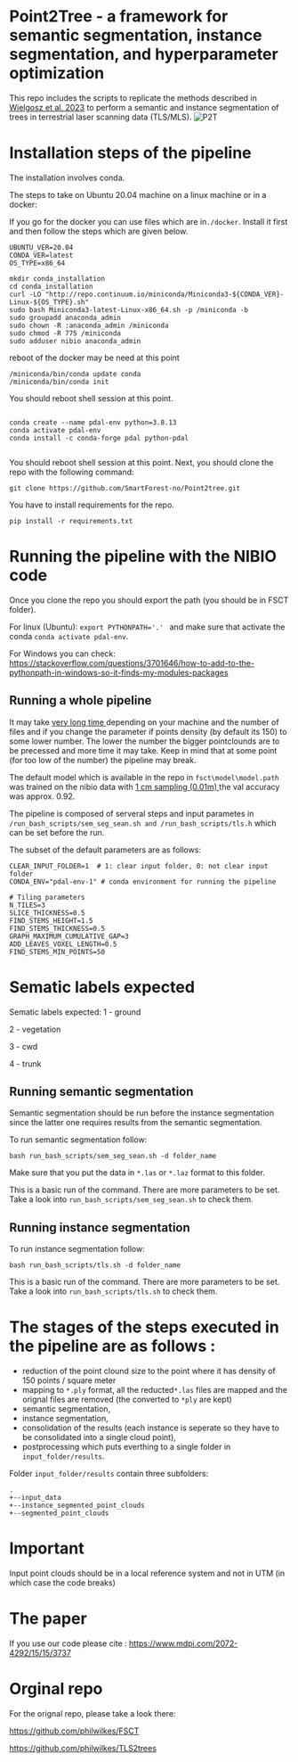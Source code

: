 # Point2Tree - a framework for semantic segmentation, instance segmentation, and hyperparameter optimization
This repo includes the scripts to replicate the methods described in [Wielgosz et al. 2023](https://www.mdpi.com/2072-4292/15/15/3737) to perform a semantic and instance segmentation of trees in terrestrial laser scanning data (TLS/MLS).
![P2T](https://github.com/SmartForest-no/Point2tree/assets/5663984/1bd1f06f-41ca-40a4-98f2-d42f5055e9b3)

# Installation steps of the pipeline
The installation involves conda.

The steps to take on Ubuntu 20.04 machine on a linux machine or in a docker:

If you go for the docker you can use files which are in`./docker`. Install it first and then follow the steps which are given below.

```
UBUNTU_VER=20.04
CONDA_VER=latest
OS_TYPE=x86_64

mkdir conda_installation
cd conda_installation
curl -LO "http://repo.continuum.io/miniconda/Miniconda3-${CONDA_VER}-Linux-${OS_TYPE}.sh"
sudo bash Miniconda3-latest-Linux-x86_64.sh -p /miniconda -b
sudo groupadd anaconda_admin
sudo chown -R :anaconda_admin /miniconda
sudo chmod -R 775 /miniconda 
sudo adduser nibio anaconda_admin 
```
reboot of the docker may be need at this point
```
/miniconda/bin/conda update conda
/miniconda/bin/conda init

```
You should reboot shell session at this point.
```

conda create --name pdal-env python=3.8.13
conda activate pdal-env
conda install -c conda-forge pdal python-pdal


```
You should reboot shell session at this point. 
Next, you should clone the repo with the following command: 

```
git clone https://github.com/SmartForest-no/Point2tree.git
```


You have to install requirements for the repo.
 ```
 pip install -r requirements.txt
 ```

# Running the pipeline with the NIBIO code

Once you clone the repo you should export the path (you should be in FSCT folder).

For linux (Ubuntu): `export PYTHONPATH='.' ` and make sure that activate the conda `conda activate pdal-env`.

For Windows you can check: <https://stackoverflow.com/questions/3701646/how-to-add-to-the-pythonpath-in-windows-so-it-finds-my-modules-packages>


## Running a whole pipeline

It may take <ins> very long time </ins> depending on your machine and the number of files and if you change the parameter if points density (by default its 150) to some lower number. The lower the number the bigger pointclounds are to be precessed and more time it may take. Keep in mind that at some point (for too low of the number) the pipeline may break. 

The default model which is available in the repo in `fsct\model\model.path` was trained on the nibio data with <ins> 1 cm sampling (0.01m) </ins> the val accuracy was approx. 0.92.

The pipeline is composed of serveral steps and input parametes in `/run_bash_scripts/sem_seg_sean.sh and /run_bash_scripts/tls.h`  which can be set before the run. 

The subset of the default parameters are as follows:
```
CLEAR_INPUT_FOLDER=1  # 1: clear input folder, 0: not clear input folder
CONDA_ENV="pdal-env-1" # conda environment for running the pipeline

# Tiling parameters
N_TILES=3
SLICE_THICKNESS=0.5
FIND_STEMS_HEIGHT=1.5
FIND_STEMS_THICKNESS=0.5
GRAPH_MAXIMUM_CUMULATIVE_GAP=3
ADD_LEAVES_VOXEL_LENGTH=0.5
FIND_STEMS_MIN_POINTS=50
```
# Sematic labels expected

Sematic labels expected:
1 - ground

2 - vegetation

3 - cwd

4 - trunk

## Running semantic segmentation
Semantic segmentation should be run before the instance segmentation since the latter one requires results from the semantic segmentation. 

To run semantic segmentation follow:
```
bash run_bash_scripts/sem_seg_sean.sh -d folder_name
```
Make sure that you put the data in `*.las` or  `*.laz` format to this folder. 

This is a basic run of the command. There are more parameters to be set. Take a look into `run_bash_scripts/sem_seg_sean.sh` to check them.

## Running instance segmentation
To run instance segmentation follow:

```
bash run_bash_scripts/tls.sh -d folder_name

```

This is a basic run of the command. There are more parameters to be set. Take a look into `run_bash_scripts/tls.sh` to check them.

# The stages of the steps executed in the pipeline are as follows :
* reduction of the point clound size to the point where it has density of 150 points / square meter
* mapping to `*.ply` format, all the reducted`*.las` files are mapped and the orignal files are removed (the converted to `*ply` are kept)
* semantic segmentation,
* instance segmentation,
* consolidation of the results (each instance is seperate so they have to be consolidated into a single cloud point),
* postprocessing which puts everthing to a single folder in `input_folder/results`. 

Folder `input_folder/results` contain three subfolders: 
```
.
+--input_data
+--instance_segmented_point_clouds
+--segmented_point_clouds
```

# Important 
 Input point clouds should be in a local reference system and not in UTM (in which case the code breaks)

# The paper
If you use our code please cite : https://www.mdpi.com/2072-4292/15/15/3737

# Orginal repo
For the orignal repo, please take a look there: 

https://github.com/philwilkes/FSCT


https://github.com/philwilkes/TLS2trees



